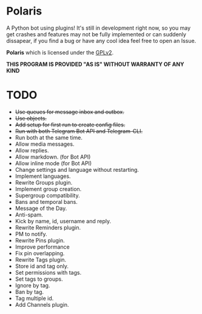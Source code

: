# Polaris
A Python bot using plugins!
It's still in development right now, so you may get crashes and features may not be fully implemented or can suddenly dissapear, if you find a bug or have any cool idea feel free to open an Issue.

**Polaris** which is licensed under the [GPLv2](LICENSE.md).

**THIS PROGRAM IS PROVIDED "AS IS" WITHOUT WARRANTY OF ANY KIND**

# TODO
* ~~Use queues for message inbox and outbox.~~
* ~~Use objects.~~
* ~~Add setup for first run to create config files.~~
* ~~Run with both Telegram Bot API and Telegram-CLI.~~
 * Run both at the same time.
 * Allow media messages.
 * Allow replies.
 * Allow markdown. (for Bot API)
 * Allow inline mode (for Bot API)
* Change settings and language without restarting.
* Implement languages.
* Rewrite Groups plugin.
 * Implement group creation.
 * Supergroup compatibility.
 * Bans and temporal bans.
 * Message of the Day.
 * Anti-spam.
 * Kick by name, id, username and reply.
* Rewrite Reminders plugin.
 * PM to notify.
* Rewrite Pins plugin.
 * Improve performance
 * Fix pin overlapping.
* Rewrite Tags plugin.
 * Store id and tag only.
 * Set permissions with tags.
 * Set tags to groups.
 * Ignore by tag.
 * Ban by tag.
 * Tag multiple id.
* Add Channels plugin.
